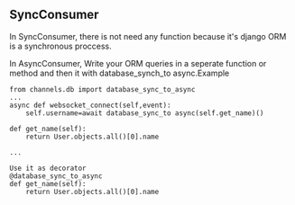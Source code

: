 ## SyncConsumer

In SyncConsumer, there is not need any function because it's django ORM is a synchronous proccess.



In AsyncConsumer, Write your ORM queries in a seperate function or method and then it with database_synch_to async.Example

```
from channels.db import database_sync_to_async
...
async def websocket_connect(self,event):
    self.username=await database_sync_to async(self.get_name)()

def get_name(self):
    return User.objects.all()[0].name

...

Use it as decorator
@database_sync_to_async
def get_name(self):
    return User.objects.all()[0].name

```
